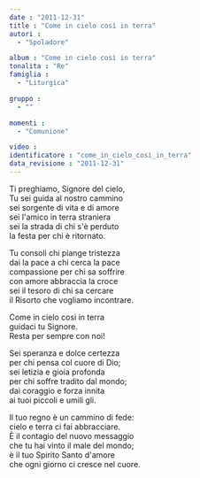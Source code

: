 ```yaml
---
date : "2011-12-31"
title : "Come in cielo così in terra"
autori : 
  - "Spoladore"

album : "Come in cielo così in terra"
tonalita : "Re"
famiglia : 
  - "Liturgica"

gruppo : 
  - ""

momenti : 
  - "Comunione"

video : 
identificatore : "come_in_cielo_cosi_in_terra"
data_revisione : "2011-12-31"
---
```

  
  
  
Ti preghiamo, Signore del cielo,  
Tu sei guida al nostro cammino  
sei sorgente di vita e di amore  
sei l'amico in terra straniera  
sei la strada di chi s'è perduto  
la festa per chi è ritornato.    
  
  
  
  
Tu consoli chi piange tristezza  
dai la pace a chi cerca la pace  
compassione per chi sa soffrire  
con amore abbraccia la croce  
sei il tesoro di chi sa cercare  
il Risorto che vogliamo incontrare.  
  
  
  
Come in cielo così in terra   
guidaci tu Signore.  
Resta per sempre con noi!  
  
  
  
  
Sei speranza e dolce certezza  
per chi pensa col cuore di Dio;  
sei letizia e gioia profonda  
per chi soffre tradito dal mondo;  
dai coraggio e forza innita  
ai tuoi piccoli e umili gli.  
  
  
  
  
Il tuo regno è un cammino di fede:  
cielo e terra ci fai abbracciare.  
È il contagio del nuovo messaggio  
che tu hai vinto il male del mondo;  
è il tuo Spirito Santo d'amore  
che ogni giorno ci cresce nel cuore.  
  
  
  
  

